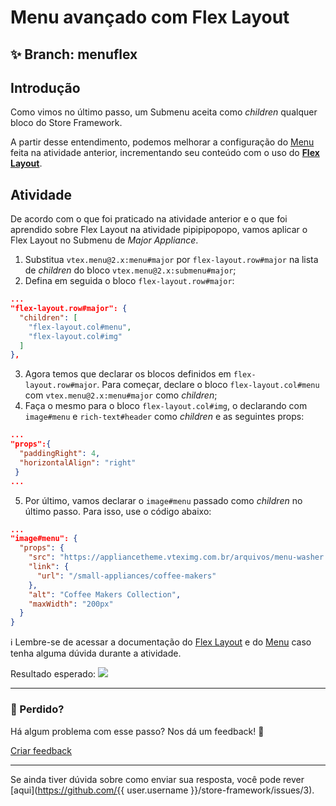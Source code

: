 # Menu avançado com Flex Layout

## :sparkles: **Branch:** menuflex

## Introdução 

Como vimos no último passo, um Submenu aceita como *children* qualquer bloco do Store Framework.  

A partir desse entendimento, podemos melhorar a configuração do [Menu](https://vtex.io/docs/components/all/vtex.menu/) feita na atividade anterior, incrementando seu conteúdo com o uso do [**Flex Layout**](https://vtex.io/docs/components/layout/vtex.flex-layout). 

## Atividade

De acordo com o que foi praticado na atividade anterior e o que foi aprendido sobre Flex Layout na atividade pipipipopopo, vamos aplicar o Flex Layout no Submenu de *Major Appliance*. 

1. Substitua `vtex.menu@2.x:menu#major` por `flex-layout.row#major` na lista de *children* do bloco `vtex.menu@2.x:submenu#major`;
2. Defina em seguida o bloco `flex-layout.row#major`: 

```json
...
"flex-layout.row#major": {
  "children": [
    "flex-layout.col#menu",
    "flex-layout.col#img"
  ]
},
```

3. Agora temos que declarar os blocos definidos em  `flex-layout.row#major`. Para começar, declare o bloco `flex-layout.col#menu` com `vtex.menu@2.x:menu#major` como *children*;
4. Faça o mesmo para o bloco `flex-layout.col#img`, o declarando com `image#menu` e `rich-text#header` como *children* e as seguintes props:

```json
...
"props":{
  "paddingRight": 4,
  "horizontalAlign": "right"
 }
...
```

5. Por último, vamos declarar o `image#menu` passado como *children* no último passo. Para isso, use o código abaixo: 

```json
...
"image#menu": {
  "props": {
    "src": "https://appliancetheme.vteximg.com.br/arquivos/menu-washer.jpg",
    "link": {
      "url": "/small-appliances/coffee-makers"
    },
    "alt": "Coffee Makers Collection",
    "maxWidth": "200px"
  }
}
```

:information_source: Lembre-se de acessar a documentação do [Flex Layout](https://vtex.io/docs/components/layout/vtex.flex-layout) e do [Menu](https://vtex.io/docs/components/all/vtex.menu/) caso tenha alguma dúvida durante a atividade.

Resultado esperado:
![](https://appliancetheme.vteximg.com.br/arquivos/menu-flex.png)

---

### :no_entry_sign: Perdido? 

Há algum problema com esse passo? Nos dá um feedback! :pray:

[Criar feedback](https://docs.google.com/forms/d/e/1FAIpQLSeaWrm0Hogm-txm5Ww6mUa68eDuE3WnpFjUSVJ3Wi3dnmCb7A/viewform?usp=pp_url&entry.1784529524=Menu+avan%C3%A7ado+com+flex+layout) 

----

Se ainda tiver dúvida sobre como enviar sua resposta, você pode rever [aqui](https://github.com/{{ user.username }}/store-framework/issues/3).

